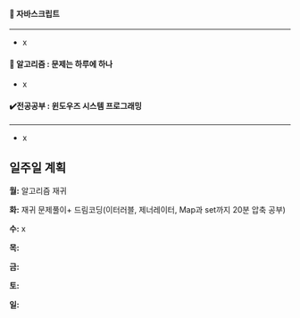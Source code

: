 #### :red_circle: 자바스크립트

---

* x

#### 📖 알고리즘 : 문제는 하루에 하나

* x


#### ✔️전공공부 : 윈도우즈 시스템 프로그래밍  

------

*  x



## 일주일 계획

**월:** 알고리즘 재귀

**화:** 재귀 문제풀이+ 드림코딩(이터러블, 제너레이터, Map과 set까지 20분 압축 공부)

**수:**  x

**목:**

**금:**

**토:**

**일:**

